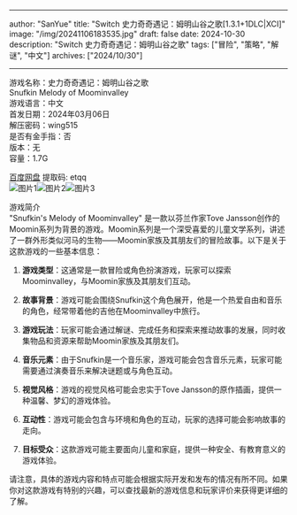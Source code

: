 
---
author: "SanYue"
title: "Switch 史力奇奇遇记：姆明山谷之歌[1.3.1+1DLC|XCI]"
image: "/img/20241106183535.jpg"
draft: false
date: 2024-10-30
description: "Switch 史力奇奇遇记：姆明山谷之歌"
tags: ["冒险", "策略", "解谜", "中文"]
archives: ["2024/10/30"]

---

游戏名称：史力奇奇遇记：姆明山谷之歌   
Snufkin  Melody of Moominvalley    
游戏语言：中文  
首发日期：2024年03月06日  
解压密码：wing515  
是否有金手指：否  
版本：无   
容量：1.7G

[百度网盘](https://pan.baidu.com/s/1wD3NnkSPp5yNH2cEZBGAuw) 提取码: etqq  
![图片1](/img/6bb20e.jpg)![图片2](/img/9e12a5.jpg)![图片3](/img/c51bf1.jpg)  

游戏简介  
"Snufkin's Melody of Moominvalley" 是一款以芬兰作家Tove Jansson创作的Moomin系列为背景的游戏。Moomin系列是一个深受喜爱的儿童文学系列，讲述了一群外形类似河马的生物——Moomin家族及其朋友们的冒险故事。以下是关于这款游戏的一些基本信息：

1. **游戏类型**：这通常是一款冒险或角色扮演游戏，玩家可以探索Moominvalley，与Moomin家族及其朋友们互动。

2. **故事背景**：游戏可能会围绕Snufkin这个角色展开，他是一个热爱自由和音乐的角色，经常带着他的吉他在Moominvalley中旅行。

3. **游戏玩法**：玩家可能会通过解谜、完成任务和探索来推动故事的发展，同时收集物品和资源来帮助Moomin家族及其朋友们。

4. **音乐元素**：由于Snufkin是一个音乐家，游戏可能会包含音乐元素，玩家可能需要通过演奏音乐来解决谜题或与角色互动。

5. **视觉风格**：游戏的视觉风格可能会忠实于Tove Jansson的原作插画，提供一种温馨、梦幻的游戏体验。

6. **互动性**：游戏可能会包含与环境和角色的互动，玩家的选择可能会影响故事的走向。

7. **目标受众**：这款游戏可能主要面向儿童和家庭，提供一种安全、有教育意义的游戏体验。

请注意，具体的游戏内容和特点可能会根据实际开发和发布的情况有所不同。如果你对这款游戏有特别的兴趣，可以查找最新的游戏信息和玩家评价来获得更详细的了解。

